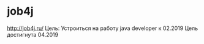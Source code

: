 # job4j
 http://job4j.ru/
 Цель: Устроиться на работу java developer к 02.2019
 Цель достигнута 04.2019
 
 
 
